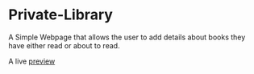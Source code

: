 # Private-Library
A Simple Webpage that allows the user to add details about books they have either read or about to read.

A live [preview](https://ng1n3.github.io/Private-Library/)
